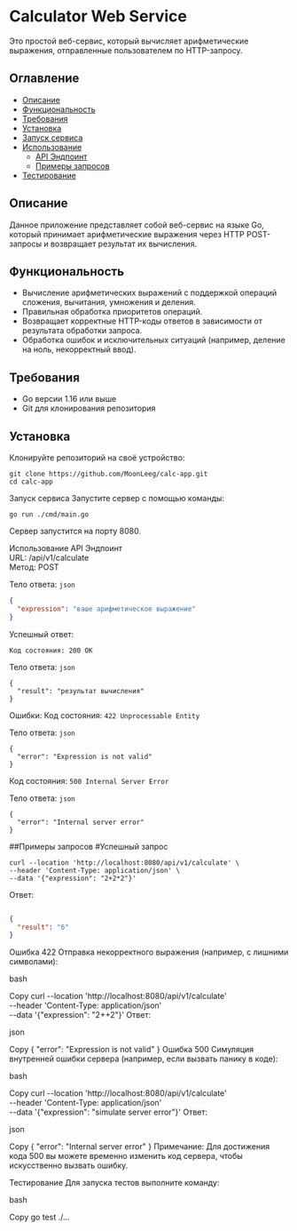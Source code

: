 # Calculator Web Service

Это простой веб-сервис, который вычисляет арифметические выражения, отправленные пользователем по HTTP-запросу.

## Оглавление

- [Описание](#описание)
- [Функциональность](#функциональность)
- [Требования](#требования)
- [Установка](#установка)
- [Запуск сервиса](#запуск-сервиса)
- [Использование](#использование)
  - [API Эндпоинт](#api-эндпоинт)
  - [Примеры запросов](#примеры-запросов)
- [Тестирование](#тестирование)

## Описание

Данное приложение представляет собой веб-сервис на языке Go, который принимает арифметические выражения через HTTP POST-запросы и возвращает результат их вычисления.

## Функциональность

- Вычисление арифметических выражений с поддержкой операций сложения, вычитания, умножения и деления.
- Правильная обработка приоритетов операций.
- Возвращает корректные HTTP-коды ответов в зависимости от результата обработки запроса.
- Обработка ошибок и исключительных ситуаций (например, деление на ноль, некорректный ввод).

## Требования

- Go версии 1.16 или выше
- Git для клонирования репозитория

## Установка

Клонируйте репозиторий на своё устройство:
```
git clone https://github.com/MoonLeeg/calc-app.git
cd calc-app
```

Запуск сервиса
Запустите сервер с помощью команды:
```
go run ./cmd/main.go
```
Сервер запустится на порту 8080.

Использование API Эндпоинт  
URL: /api/v1/calculate  
Метод: POST  

Тело ответа: ```json``` 
```json 
{ 
  "expression": "ваше арифметическое выражение" 
}
```
Успешный ответ:
```
Код состояния: 200 OK
```
Тело ответа: ```json```
```Copy
{
  "result": "результат вычисления"
}
```
Ошибки:
Код состояния: 
```422 Unprocessable Entity```

Тело ответа: ```json```

```Copy
{
  "error": "Expression is not valid"
}
```
Код состояния: ```500 Internal Server Error```

Тело ответа: ```json```

```Copy
{
  "error": "Internal server error"
}
```
##Примеры запросов
#Успешный запрос
```Copy
curl --location 'http://localhost:8080/api/v1/calculate' \
--header 'Content-Type: application/json' \
--data '{"expression": "2+2*2"}'
```
Ответ:

```json

{
  "result": "6"
}
```

Ошибка 422
Отправка некорректного выражения (например, с лишними символами):

bash

Copy
curl --location 'http://localhost:8080/api/v1/calculate' \
--header 'Content-Type: application/json' \
--data '{"expression": "2++2"}'
Ответ:

json

Copy
{
  "error": "Expression is not valid"
}
Ошибка 500
Симуляция внутренней ошибки сервера (например, если вызвать панику в коде):

bash

Copy
curl --location 'http://localhost:8080/api/v1/calculate' \
--header 'Content-Type: application/json' \
--data '{"expression": "simulate server error"}'
Ответ:

json

Copy
{
  "error": "Internal server error"
}
Примечание: Для достижения кода 500 вы можете временно изменить код сервера, чтобы искусственно вызвать ошибку.

Тестирование
Для запуска тестов выполните команду:

bash

Copy
go test ./...
